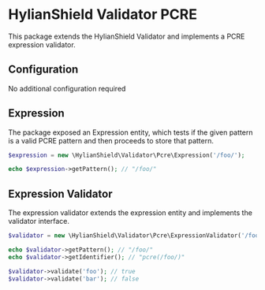 # HylianShield Validator PCRE

This package extends the HylianShield Validator and implements a PCRE
expression validator.

## Configuration

No additional configuration required

## Expression

The package exposed an Expression entity, which tests if the given
pattern is a valid PCRE pattern and then proceeds to store that pattern.

```php
$expression = new \HylianShield\Validator\Pcre\Expression('/foo/');

echo $expression->getPattern(); // "/foo/"
```

## Expression Validator

The expression validator extends the expression entity and implements
the validator interface.

```php
$validator = new \HylianShield\Validator\Pcre\ExpressionValidator('/foo/');

echo $validator->getPattern(); // "/foo/"
echo $validator->getIdentifier(); // "pcre(/foo/)"

$validator->validate('foo'); // true
$validator->validate('bar'); // false
```
